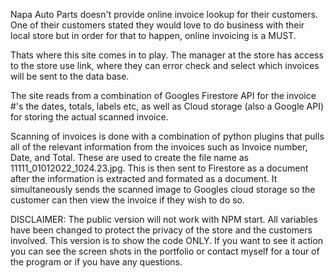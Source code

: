 Napa Auto Parts doesn't provide online invoice lookup for their customers. One of their customers stated they would love to do business with their local store but in order for that to happen, online invoicing is a MUST.

Thats where this site comes in to play. The manager at the store has access to the store use link, where they can error check and select which invoices will be sent to the data base.

The site reads from a combination of Googles Firestore API for the invoice #'s the dates, totals, labels etc, as well as Cloud storage (also a Google API) for storing the actual scanned invoice.

Scanning of invoices is done with a combination of python plugins that pulls all of the relevant information from the invoices such as Invoice number, Date, and Total. These are used to create the file name as 11111_01012022_1024.23.jpg. This is then sent to Firestore as a document after the information is extracted and formated as a document. It simultaneously sends the scanned image to Googles cloud storage so the customer can then view the invoice if they wish to do so.

DISCLAIMER: The public version will not work with NPM start. All variables have been changed to protect the privacy of the store and the customers involved. This version is to show the code ONLY. If you want to see it action you can see the screen shots in the portfolio or contact myself for a tour of the program or if you have any questions.
